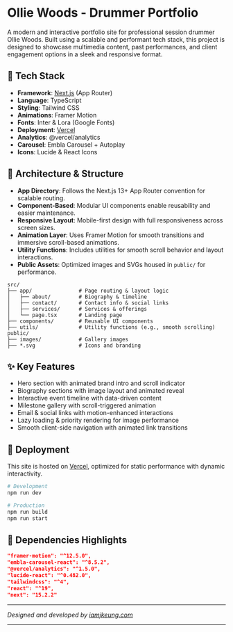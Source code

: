 # Ollie Woods - Drummer Portfolio

A modern and interactive portfolio site for professional session drummer Ollie Woods. Built using a scalable and performant tech stack, this project is designed to showcase multimedia content, past performances, and client engagement options in a sleek and responsive format.

## 🧰 Tech Stack

- **Framework**: [Next.js](https://nextjs.org/) (App Router)
- **Language**: TypeScript
- **Styling**: Tailwind CSS
- **Animations**: Framer Motion
- **Fonts**: Inter & Lora (Google Fonts)
- **Deployment**: [Vercel](https://vercel.com/)
- **Analytics**: @vercel/analytics
- **Carousel**: Embla Carousel + Autoplay
- **Icons**: Lucide & React Icons

## 📐 Architecture & Structure

- **App Directory**: Follows the Next.js 13+ App Router convention for scalable routing.
- **Component-Based**: Modular UI components enable reusability and easier maintenance.
- **Responsive Layout**: Mobile-first design with full responsiveness across screen sizes.
- **Animation Layer**: Uses Framer Motion for smooth transitions and immersive scroll-based animations.
- **Utility Functions**: Includes utilities for smooth scroll behavior and layout interactions.
- **Public Assets**: Optimized images and SVGs housed in `public/` for performance.

```
src/
├── app/               # Page routing & layout logic
│   ├── about/         # Biography & timeline
│   ├── contact/       # Contact info & social links
│   ├── services/      # Services & offerings
│   └── page.tsx       # Landing page
├── components/        # Reusable UI components
├── utils/             # Utility functions (e.g., smooth scrolling)
public/
├── images/            # Gallery images
├── *.svg              # Icons and branding
```

## ✨ Key Features

- Hero section with animated brand intro and scroll indicator
- Biography sections with image layout and animated reveal
- Interactive event timeline with data-driven content
- Milestone gallery with scroll-triggered animation
- Email & social links with motion-enhanced interactions
- Lazy loading & priority rendering for image performance
- Smooth client-side navigation with animated link transitions

## 🚀 Deployment

This site is hosted on [Vercel](https://vercel.com/), optimized for static performance with dynamic interactivity.

```bash
# Development
npm run dev

# Production
npm run build
npm run start
```

## 🧩 Dependencies Highlights

```json
"framer-motion": "^12.5.0",
"embla-carousel-react": "^8.5.2",
"@vercel/analytics": "^1.5.0",
"lucide-react": "^0.482.0",
"tailwindcss": "^4",
"react": "^19",
"next": "15.2.2"
```

---

_Designed and developed by [iamjkeung.com](https://iamjkeung.com/)_

---

